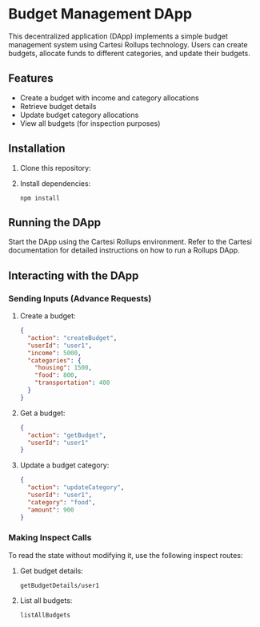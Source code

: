 # Budget Management DApp

This decentralized application (DApp) implements a simple budget management system using Cartesi Rollups technology. Users can create budgets, allocate funds to different categories, and update their budgets.

## Features

- Create a budget with income and category allocations
- Retrieve budget details
- Update budget category allocations
- View all budgets (for inspection purposes)

## Installation

1. Clone this repository:

2. Install dependencies:
   ```
   npm install
   ```

## Running the DApp

Start the DApp using the Cartesi Rollups environment. Refer to the Cartesi documentation for detailed instructions on how to run a Rollups DApp.

## Interacting with the DApp

### Sending Inputs (Advance Requests)

1. Create a budget:

   ```json
   {
     "action": "createBudget",
     "userId": "user1",
     "income": 5000,
     "categories": {
       "housing": 1500,
       "food": 800,
       "transportation": 400
     }
   }
   ```

2. Get a budget:

   ```json
   {
     "action": "getBudget",
     "userId": "user1"
   }
   ```

3. Update a budget category:
   ```json
   {
     "action": "updateCategory",
     "userId": "user1",
     "category": "food",
     "amount": 900
   }
   ```

### Making Inspect Calls

To read the state without modifying it, use the following inspect routes:

1. Get budget details:

   ```
   getBudgetDetails/user1
   ```

2. List all budgets:
   ```
   listAllBudgets
   ```
